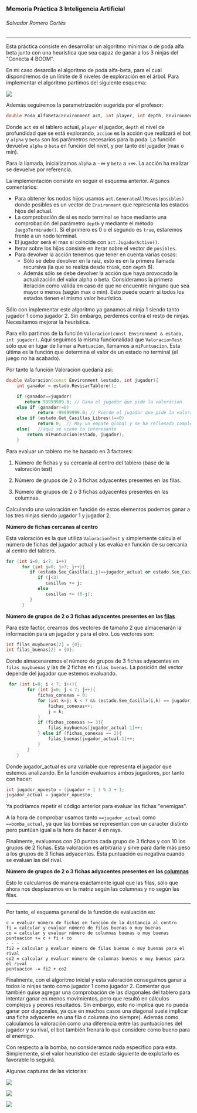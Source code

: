 ### Memoria Práctica 3 Inteligencia Artificial

###### Salvador Romero Cortés

---

Esta práctica consiste en desarrollar un algoritmo minimax o de poda alfa beta junto con una heurística que sea capaz de ganar a los 3 ninjas del "Conecta 4 BOOM".

En mi caso desarollo el algoritmo de poda alfa-beta, para el cual dispondremos de un límite de 8 niveles de exploración en el árbol. Para implementar el algoritmo partimos del siguiente esquema: 

![](img/alfabeta.png)

Además seguiremos la parametrización sugerida por el profesor:

```c++
double Poda_AlfaBeta(Environment act, int player, int depth, Environment::ActionType & accion, double alpha, double beta);
```

Donde `act` es el tablero actual, `player` el jugador, `depth` el nivel de profundidad que se está explorando, `accion` es la acción que realizará el bot y `alpha` y `beta` son los parámetros necesarios para la poda. La función devuelve `alpha` o `beta`  en función del nivel, y por tanto del jugador (max o min).

Para la llamada, inicializamos `alpha` a $-\infty$ y `beta` a $+\infty$.  La acción ha realizar se devuelve por referencia.

La implementación consiste en seguir el esquema anterior. Algunos comentarios:

* Para obtener los nodos hijos usamos `act.GenerateAllMoves(posibles)` donde posibles es un vector de `Environment` que representa los estados hijos del actual.
* La comprobación de si es nodo terminal se hace mediante una comprobación del parámetro `depth` y mediante el método `JuegoTerminado()`. Si el primero es 0 o el segundo es `true`, estaremos frente a un nodo terminal.
* El jugador será el max si coincide con `act.JugadorActivo()`.
* Iterar sobre los hijos consiste en iterar sobre el vector de `posibles`.
* Para devolver la acción tenemos que tener en cuenta varias cosas:
  * Sólo se debe devolver en la raíz, esto es en la primera llamada recursiva (la que se realiza desde `think`, con `depth` 8).
  * Además sólo se debe devolver la acción que haya provocado la actualización del valor alpha o beta. Consideramos la primera iteración como válida en caso de que no encuentre ninguno que sea mayor o menos (según max o min). Esto puede ocurrir si todos los estados tienen el mismo valor heurístico.

Sólo con implementar este algoritmo ya ganamos al ninja 1 siendo tanto jugador 1 como jugador 2. Sin embargo, perdemos contra el resto de ninjas. Necesitamos mejorar la heurística. 

Para ello partimos de la función `Valoracion(const Environment & estado, int jugador)`. Aquí seguimos la misma funcionalidad que `ValoracionTest` sólo que en lugar de llamar a `Puntuacion`, llamamos a `miPuntuacion`. Esta última es la función que determina el valor de un estado no terminal (el juego no ha acabado). 

Por tanto la función Valoracion quedaría así:

```c++
double Valoracion(const Environment &estado, int jugador){
    int ganador = estado.RevisarTablero();

    if (ganador==jugador)
       return 99999999.0; // Gana el jugador que pide la valoracion
    else if (ganador!=0)
            return -99999999.0; // Pierde el jugador que pide la valoracion
    else if (estado.Get_Casillas_Libres()==0)
            return 0;  // Hay un empate global y se ha rellenado completamente el tablero
    else{   //aqui se viene lo interesante
        return miPuntuacion(estado, jugador);
    }
```

Para evaluar un tablero me he basado en 3 factores:

1. Número de fichas y su cercanía al centro del tablero (base de la valoración test)

2. Número de grupos de 2 o 3 fichas adyacentes presentes en las filas.

3. Número de grupos de 2 o 3 fichas adyacentes presentes en las columnas.

Calculando una valoración en función de estos elementos podemos ganar a los tres ninjas siendo jugador 1 y jugador 2.

**Número de fichas cercanas al centro**

Esta valoración es la que utiliza `ValoracionTest` y simplemente calcula el número de fichas del jugador actual y las evalúa en función de su cercanía al centro del tablero.

```c++
for (int i=0; i<7; i++)
      for (int j=0; j<7; j++){
         if (estado.See_Casilla(i,j)==jugador_actual or estado.See_Casilla(i,j)==bomba_actual){
            if (j<3)
               casillas += j;
            else
               casillas += (6-j);
         }
      }
```

**Número de grupos de 2 o 3 fichas adyacentes presentes en las <u>filas</u>**

Para este factor, creamos dos vectores de tamaño 2 que almacenarán la información para un jugador y para el otro. Los vectores son:

```c++
int filas_muybuenas[2] = {0};
int filas_buenas[2] = {0};
```

Donde almacenaremos el número de grupos de 3 fichas adyacentes en `filas_muybuenas` y las de 2 fichas en `filas_buenas`. La posición del vector depende del jugador que estemos evaluando. 

```c++
 for (int i=0; i < 7; i++){
        for (int j=0; j < 7; j++){
            fichas_conexas = 0;
            for (int k=j; k < 7 && (estado.See_Casilla(i,k) == jugador_actual or estado.See_Casilla(i,k) == bomba_actual); k++){
                fichas_conexas++;
                j = k;
            }
            if (fichas_conexas >= 3){
                filas_muybuenas[jugador_actual-1]++;
            } else if (fichas_conexas == 2){
                filas_buenas[jugador_actual-1]++;
            }
        }
    }
```

Donde jugador_actual es una variable que representa el jugador que estemos analizando. En la función evaluamos ambos jugadores, por tanto con hacer: 

```c++
int jugador_opuesto = (jugador + 1 ) % 3 + 1;
jugador_actual = jugador_opuesto;
```

Ya podríamos repetir el código anterior para evaluar las fichas "enemigas". 

A la hora de comprobar usamos tanto `==jugador_actual` como ` ==bomba_actual`, ya que las bombas se representan con un caracter distinto pero puntúan igual a la hora de hacer 4 en raya.

Finalmente, evaluamos con 20 puntos cada grupo de 3 fichas y con 10 los grupos de 2 fichas. Esta valoración es arbitraria y sirve para darle más peso a los grupos de 3 fichas adyacentes. Esta puntuación es negativa cuando se evaluan las del rival.

**Número de grupos de 2 o 3 fichas adyacentes presentes en las <u>columnas</u>**

Esto lo calculamos de manera exáctamente igual que las filas, sólo que ahora nos desplazamos en la matriz según las columnas y no según las filas. 

---

Por tanto, el esquema general de la función de evaluación es:

```
c = evaluar número de fichas en función de la distancia al centro
fi = calcular y evaluar número de filas buenas o muy buenas
co = calcular y evaluar número de columnas buenas o muy buenas
puntuacion += c + fi + co
- - -
fi2 = calcular y evaluar número de filas buenas o muy buenas para el rival
co2 = calcular y evaluar número de columnas buenas o muy buenas para el rival
puntuacion -= fi2 + co2
```

Finalmente, con el algoritmo inicial y esta valoración conseguimos ganar a todos lo ninjas tanto como jugador 1 como jugador 2. Comentar que también quise agregar una comprobación de las diagonales del tablero para intentar ganar en menos movimientos, pero que resultó en cálculos complejos y peores resultados.  Sin embargo, esto no implica que no pueda ganar por diagonales, ya que en muchos casos una diagonal suele implicar una ficha adyacente en una fila o columna (no siempre). Además como calculamos la valoración como una diferencia entre las puntuaciones del jugador y su rival, el bot también frenará lo que considere como bueno para el enemigo.

Con respecto a la bomba, no consideramos nada especifico para esta. Simplemente, si el valor heurístico del estado siguiente de explotarlo es favorable lo seguirá.

Algunas capturas de las victorias:

![](img/ninja1.png)

![](img/ninja2.png)

![](img/ninja3.png)